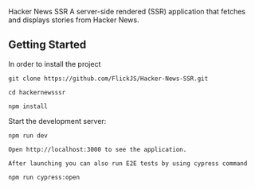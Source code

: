 Hacker News SSR
A server-side rendered (SSR) application that fetches and displays stories from Hacker News.

## Getting Started

In order to install the project

```
git clone https://github.com/FlickJS/Hacker-News-SSR.git

cd hackernewsssr

npm install
```

Start the development server:
```
npm run dev

Open http://localhost:3000 to see the application.

After launching you can also run E2E tests by using cypress command

npm run cypress:open
```
